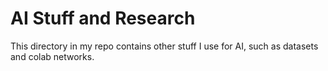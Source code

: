 # AI Stuff and Research
This directory in my repo contains other stuff I use for AI, such as datasets and colab networks.